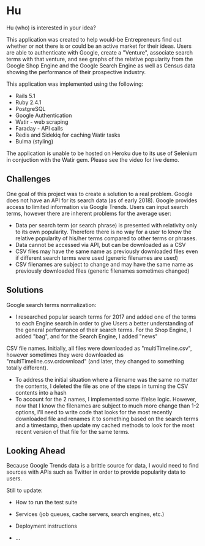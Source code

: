 # Hu
Hu (who) is interested in your idea?

This application was created to help would-be Entrepreneurs find out whether or not there is or could be an active market for their ideas. Users are able to authenticate with Google, create a "Venture", associate search terms with that venture, and see graphs of the relative popularity from the Google Shop Engine and the Google Search Engine as well as Census data showing the performance of their prospective industry.

This application was implemented using the following:
* Rails 5.1
* Ruby 2.4.1
* PostgreSQL
* Google Authentication
* Watir - web scraping
* Faraday - API calls
* Redis and Sidekiq for caching Watir tasks
* Bulma (styling)

The application is unable to be hosted on Heroku due to its use of Selenium in conjuction with the Watir gem. Please see the video for live demo.

## Challenges
One goal of this project was to create a solution to a real problem. Google does not have an API for its search data (as of early 2018). Google provides access to limited information via Google Trends.  Users can input search terms, however there are inherent problems for the average user:
 * Data per search term (or search phrase) is presented with relativity only to its own popularity. Therefore there is no way for a user to know the relative popularity of his/her terms compared to other terms or phrases. 
 * Data cannot be accessed via API, but can be downloaded as a CSV
 * CSV files may have the same name as previously downloaded files even if different search terms were used (generic filenames are used)
 * CSV filenames are subject to change and may have the same name as previously downloaded files (generic filenames sometimes changed)

## Solutions
Google search terms normalization:
* I researched popular search terms for 2017 and added one of the terms to each Engine search in order to give Users a better understanding of the general performance of their search terms. For the Shop Engine, I added "bag", and for the Search Engine, I added "news"

CSV file names. Initially, all files were downloaded as "multiTimeline.csv", however sometimes they were downloaded as "multiTimeline.csv.crdownload" (and later, they changed to something totally different).
* To address the initial situation where a filename was the same no matter the contents, I deleted the file as one of the steps in turning the CSV contents into a hash
* To account for the 2 names, I implemented some if/else logic. However, now that I know the filenames are subject to much more change than 1-2 options, I'll need to write code that looks for the most recently downloaded file and renames it to something based on the search terms and a timestamp, then update my cached methods to look for the most recent version of that file for the same terms.

## Looking Ahead
Because Google Trends data is a brittle source for data, I would need to find sources with APIs such as Twitter in order to provide popularity data to users. 


Still to update:

* How to run the test suite

* Services (job queues, cache servers, search engines, etc.)

* Deployment instructions

* ...
